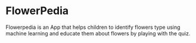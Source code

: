 # FlowerPedia
Flowerpedia is an App that helps children to identify flowers type using machine learning and educate them about flowers by playing with the quiz.
